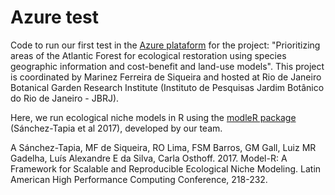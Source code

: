 # Azure test

Code to run our first test in the [Azure plataform](https://azure.microsoft.com) for the project: "Prioritizing areas of the Atlantic Forest for ecological restoration using species geographic information and cost-benefit and land-use models". This project is coordinated by Marinez Ferreira de Siqueira and hosted at Rio de Janeiro Botanical Garden Research Institute (Instituto de Pesquisas Jardim Botânico do Rio de Janeiro - JBRJ). 

Here, we run ecological niche models in R using the [modleR package](https://github.com/Model-R/modleR) (Sánchez-Tapia et al 2017), developed by our team.

A Sánchez-Tapia, MF de Siqueira, RO Lima, FSM Barros, GM Gall, Luiz MR Gadelha, Luís Alexandre E da Silva, Carla Osthoff. 2017. Model-R: A Framework for Scalable and Reproducible Ecological Niche Modeling.
Latin American High Performance Computing Conference, 218-232.
